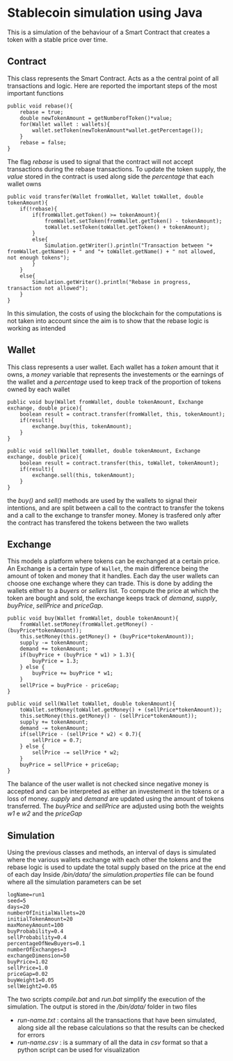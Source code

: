 # Stablecoin simulation using Java

This is a simulation of the behaviour of a Smart Contract that creates a token with a stable price over time.

## Contract

This class represents the Smart Contract. Acts as a the central point of all transactions and logic. Here are reported the important steps of the most important functions
    
    public void rebase(){
        rebase = true;
        double newTokenAmount = getNumberofToken()*value;
        for(Wallet wallet : wallets){
            wallet.setToken(newTokenAmount*wallet.getPercentage());
        }
        rebase = false;
    }

The flag _rebase_ is used to signal that the contract will not accept transactions during the rebase transactions. To update the token supply, the _value_ stored in the contract is used along side the _percentage_ that each wallet owns
    
    public void transfer(Wallet fromWallet, Wallet toWallet, double tokenAmount){
        if(!rebase){
            if(fromWallet.getToken() >= tokenAmount){
                fromWallet.setToken(fromWallet.getToken() - tokenAmount);
                toWallet.setToken(toWallet.getToken() + tokenAmount);
            }
            else{
                Simulation.getWriter().println("Transaction between "+ fromWallet.getName() + " and "+ toWallet.getName() + " not allowed, not enough tokens");
            }
        }
        else{
            Simulation.getWriter().println("Rebase in progress, transaction not allowed");
        }
    }

In this simulation, the costs of using the blockchain for the computations is not taken into account since the aim is to show that the rebase logic is working as intended

## Wallet

This class represents a user wallet. Each wallet has a _token_ amount that it owns, a _money_ variable that represents the investements or the earnings of the wallet and a _percentage_ used to keep track of the proportion of tokens owned by each wallet

    public void buy(Wallet fromWallet, double tokenAmount, Exchange exchange, double price){
        boolean result = contract.transfer(fromWallet, this, tokenAmount);
        if(result){
            exchange.buy(this, tokenAmount);
        }
    }

    public void sell(Wallet toWallet, double tokenAmount, Exchange exchange, double price){
        boolean result = contract.transfer(this, toWallet, tokenAmount);
        if(result){
            exchange.sell(this, tokenAmount);
        }
    }

the _buy()_ and _sell()_ methods are used by the wallets to signal their intentions, and are split between a call to the contract to transfer the tokens and a call to the exchange to transfer money. Money is trasfered only after the contract has transfered the tokens between the two wallets

## Exchange

This models a platform where tokens can be exchanged at a certain price. An Exchange is a certain type of `Wallet`, the main difference being the amount of token and money that it handles.
Each day the user wallets can choose one exchange where they can trade. This is done by adding the wallets either to a _buyers_ or _sellers_ list.
To compute the price at which the token are bought and sold, the exchange keeps track of _demand_, _supply_, _buyPrice_, _sellPrice_ and _priceGap_.

    public void buy(Wallet fromWallet, double tokenAmount){
        fromWallet.setMoney(fromWallet.getMoney() - (buyPrice*tokenAmount));
        this.setMoney(this.getMoney() + (buyPrice*tokenAmount));
        supply -= tokenAmount;   
        demand += tokenAmount;
        if(buyPrice + (buyPrice * w1) > 1.3){
            buyPrice = 1.3;
        } else {
            buyPrice += buyPrice * w1;
        }
        sellPrice = buyPrice - priceGap;
    }  

    public void sell(Wallet toWallet, double tokenAmount){
        toWallet.setMoney(toWallet.getMoney() + (sellPrice*tokenAmount));
        this.setMoney(this.getMoney() - (sellPrice*tokenAmount));
        supply += tokenAmount;
        demand -= tokenAmount;
        if(sellPrice - (sellPrice * w2) < 0.7){
            sellPrice = 0.7;
        } else {
            sellPrice -= sellPrice * w2;
        }
        buyPrice = sellPrice + priceGap;
    }   

The balance of the user wallet is not checked since negative money is accepted and can be interpreted as either an investement in the tokens or a loss of money.
_supply_ and _demand_ are updated using the amount of tokens transferred.
The _buyPrice_ and _sellPrice_ are adjusted using both the weights _w1_ e _w2_ and the _priceGap_

## Simulation

Using the previous classes and methods, an interval of days is simulated where the various wallets exchange with each other the tokens and the rebase logic is used to update the total supply based on the price at the end of each day
Inside _/bin/data/_ the _simulation.properties_ file can be found where all the simulation parameters can be set

    logName=run1
    seed=5
    days=20
    numberOfInitialWallets=20
    initialTokenAmount=20
    maxMoneyAmount=100
    buyProbability=0.4
    sellProbability=0.4
    percentageOfNewBuyers=0.1
    numberOfExchanges=3
    exchangeDimension=50
    buyPrice=1.02
    sellPrice=1.0
    priceGap=0.02
    buyWeight1=0.05
    sellWeight2=0.05

The two scripts _compile.bat_ and _run.bat_ simplify the execution of the simulation. The output is stored in the _/bin/data/_ folder in two files

- _run-name.txt_ : contains all the transactions that have been simulated, along side all the rebase calculations so that the results can be checked for errors
- _run-name.csv_ : is a summary of all the data in _csv_ format so that a python script can be used for visualization